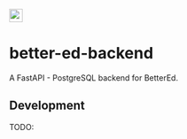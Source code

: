 <a href="https://hack36.com"> <img src="https://i.postimg.cc/RFFWF4vg/built-at-hack.jpg" height=24px> </a>

# better-ed-backend
A FastAPI - PostgreSQL backend for BetterEd.

## Development
TODO:
